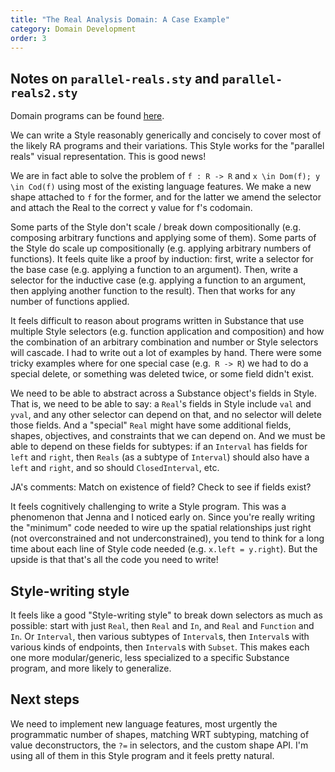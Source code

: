 ```yaml
---
title: "The Real Analysis Domain: A Case Example"
category: Domain Development
order: 3
---
```


## Notes on `parallel-reals.sty` and `parallel-reals2.sty`

Domain programs can be found [here](https://github.com/penrose/penrose/tree/real-analysis/src/real-analysis-domain).

We can write a Style reasonably generically and concisely to cover most of the likely RA programs and their variations. This Style works for the "parallel reals" visual representation. This is good news!

We are in fact able to solve the problem of `f : R -> R` and `x \in Dom(f); y \in Cod(f)` using most of the existing language features. We make a new shape attached to `f` for the former, and for the latter we amend the selector and attach the Real to the correct y value for f's codomain.

Some parts of the Style don't scale / break down compositionally (e.g. composing arbitrary functions and applying some of them). Some parts of the Style do scale up compositionally (e.g. applying arbitrary numbers of functions). It feels quite like a proof by induction: first, write a selector for the base case (e.g. applying a function to an argument). Then, write a selector for the inductive case (e.g. applying a function to an argument, then applying another function to the result). Then that works for any number of functions applied.

It feels difficult to reason about programs written in Substance that use multiple Style selectors (e.g. function application and composition) and how the combination of an arbitrary combination and number or Style selectors will cascade. I had to write out a lot of examples by hand. There were some tricky examples where for one special case (e.g.` R -> R`) we had to do a special delete, or something was deleted twice, or some field didn't exist.

We need to be able to abstract across a Substance object's fields in Style. That is, we need to be able to say: a `Real`'s fields in Style include `val` and `yval`, and any other selector can depend on that, and no selector will delete those fields. And a "special" `Real` might have some additional fields, shapes, objectives, and constraints that we can depend on. And we must be able to depend on these fields for subtypes: if an `Interval` has fields for `left` and `right`, then `Reals` (as a subtype of `Interval`) should also have a `left` and `right`, and so should `ClosedInterval`, etc. 

JA's comments: Match on existence of field? Check to see if fields exist?

It feels cognitively challenging to write a Style program. This was a phenomenon that Jenna and I noticed early on. Since you're really writing the "minimum" code needed to wire up the spatial relationships just right (not overconstrained and not underconstrained), you tend to think for a long time about each line of Style code needed (e.g. `x.left = y.right`). But the upside is that that's all the code you need to write!

## Style-writing style

It feels like a good "Style-writing style" to break down selectors as much as possible: start with just `Real`, then `Real` and `In`, and `Real` and `Function` and `In`. Or `Interval`, then various subtypes of `Interval`s, then `Interval`s with various kinds of endpoints, then `Interval`s with `Subset`. This makes each one more modular/generic, less specialized to a specific Substance program, and more likely to generalize.

## Next steps

We need to implement new language features, most urgently the programmatic number of shapes, matching WRT subtyping, matching of value deconstructors, the `?=` in selectors, and the custom shape API. I'm using all of them in this Style program and it feels pretty natural. 
